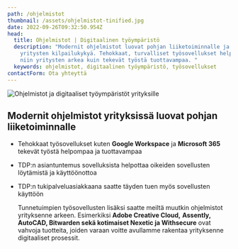 ```yaml
---
path: /ohjelmistot
thumbnail: /assets/ohjelmistot-tinified.jpg
date: 2022-09-26T09:32:50.954Z
head:
  title: Ohjelmistot | Digitaalinen työympäristö
  description: "Modernit ohjelmistot luovat pohjan liiketoiminnalle ja parantavat
    yritysten kilpailukykyä. Tehokkaat, turvalliset työsovellukset helpottavat
    niin yritysten arkea kuin tekevät työstä tuottavampaa. "
  keywords: ohjelmistot, digitaalinen työympäristö, työsovellukset
contactForm: Ota yhteyttä
---
```


<HeroBlock bgColor="link" imageAlign="right">

<div className="HeroBlockImage">

![Ohjelmistot ja digitaaliset työympäristöt yrityksille ](/assets/ohjelmistot-tinified.jpg)

</div>

<div className="HeroBlockContent">

## Modernit ohjelmistot yrityksissä luovat pohjan liiketoiminnalle

* Tehokkaat työsovellukset kuten **Google Workspace** ja **Microsoft 365** tekevät työstä helpompaa ja tuottavampaa
* TDP:n asiantuntemus sovelluksista helpottaa oikeiden sovellusten löytämistä ja käyttöönottoa
* TDP:n tukipalveluasiakkaana saatte täyden tuen myös sovellusten käyttöön

  T﻿unnetuimpien työsovellusten lisäksi saatte meiltä muutkin ohjelmistot yrityksenne arkeen. Esimerkiksi **Adobe Creative Cloud,** **Assently, AutoCAD, Bitwarden sekä kotimaiset Nexetic ja Withsecure** ovat vahvoja tuotteita, joiden varaan voitte avullamme rakentaa yrityksenne digitaaliset prosessit.

</div>

</HeroBlock>


<Cards cardsPerRow="3" cards='[{"bgColor":"lightest","title":"","linkBgColor":"link","content":"Google Workspace on monipuolinen digitaalinen työympäristö, joka sujuvoittaa yrityksesi liiketoimintaa. Workspace on turvallinen pilvipalvelu hyödyllisillä työsovelluksilla, johon saat TDP:ltä jatkuvan, ripeän käyttötuen.","linkText":"Lue lisää","link":"/ohjelmistot/google-workspace","image":"/assets/3.png"},{"bgColor":"lightest","title":"","linkBgColor":"link","content":"Microsoft 365 -työympäristö vapauttaa työntekoa ja vähentää kustannuksia tietoturvaa unohtamatta. Tarjoamme saman Microsoft 365-ohjelmistopaketin yrityksellesi kuin kilpailijamme, mutta muita paremmalla käyttäjätuella.","linkText":"Tutustu tarkemmin","link":"/ohjelmistot/microsoft-365","image":"/assets/5.png"},{"bgColor":"lightest","title":"","linkBgColor":"link","content":"Dropbox Business on tehokas yhteistyöalusta, joka auttaa PK-yrityksiä työskentelemään paremmin yhdessä, nopeasti. Dropbox Business -tiimit pääsevät tiedostoihin käsiksi milloin ja missä vain!","linkText":"Lue lisää","link":"/ohjelmistot/dropbox","image":"/assets/2.png"},{"bgColor":"lightest","title":"","linkBgColor":"link","content":"Haluatko hallita yrityksesi kaikkia laitteita, työntekijöiden tunnuksia ja oikeuksia korkealla tietoturvalla yhdestä paikasta? Pilvipohjainen JumpCloud-ohjelmisto on erinomainen kokonaisratkaisu.","linkText":"Tutustu","link":"/ohjelmistot/jumpcloud","image":"/assets/4.png"},{"bgColor":"lightest","title":"","linkBgColor":"link","content":"Nira on reaaliaikainen pääsynhallintajärjestelmä, jolla hallinnoidaan yrityksen dokumentteja Google Workspacessa. Yli 50 hengen kasvaville organisaatioille loistava 3-in-1 ratkaisu.","linkText":"Lue lisää","link":"/ohjelmistot/nira","image":"/assets/6.png"},{"bgColor":"lightest","title":"","linkBgColor":"link","content":"Hanki kontrolli yrityksesi liikkuvalle datalle salaamalla! Virtru on sähköpostien salaamisen edelläkävijä, jolla suojaat helposti niin Gmail- ja Outlook -viestit kuin niiden liitetiedostot.","link":"/ohjelmistot/virtru","linkText":"Lue lisää","image":"/assets/1.png"}]' />